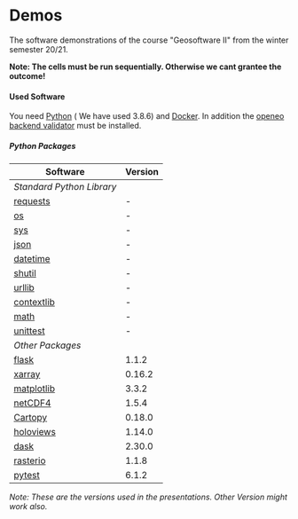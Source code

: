 # Demos
 The software demonstrations of the course "Geosoftware II" from the winter semester 20/21.

 **Note: The cells must be run sequentially. Otherwise we cant grantee the outcome!**

 #### Used Software

 You need [Python](https://www.python.org/) ( We have used 3.8.6) and [Docker](https://www.docker.com/). In addition the [openeo backend validator](https://github.com/Open-EO/openeo-backend-validator) must be installed.

 ##### Python Packages

 Software | Version
 ------ | ------
 *Standard Python Library* |
 [requests](https://requests.readthedocs.io/en/master/)   | -
 [os](https://docs.python.org/3/library/os.html)   | -
 [sys](https://docs.python.org/3/library/sys.html)   | -
 [json](https://docs.python.org/3/library/json.html)  | -
 [datetime](https://docs.python.org/3/library/datetime.html)   | -
 [shutil](https://docs.python.org/3/library/shutil.html) | -
 [urllib](https://docs.python.org/3/library/urllib.html) | -
 [contextlib](https://docs.python.org/3/library/contextlib.html) | -
 [math](https://docs.python.org/3/library/math.html) | -
 [unittest](https://docs.python.org/3/library/unittest.html) | -
 *Other Packages* |
 [flask](https://flask.palletsprojects.com/en/1.1.x/)   | 1.1.2
 [xarray](http://xarray.pydata.org/en/stable/)   | 0.16.2
 [matplotlib](https://matplotlib.org/) | 3.3.2
 [netCDF4](https://unidata.github.io/netcdf4-python/netCDF4/index.html) | 1.5.4
 [Cartopy](https://pypi.org/project/Cartopy/) | 0.18.0
 [holoviews](https://holoviews.org/) | 1.14.0
 [dask](https://dask.org/) | 2.30.0
 [rasterio](https://pypi.org/project/rasterio/) | 1.1.8
 [pytest](https://docs.pytest.org/en/stable/) | 6.1.2

 *Note: These are the versions used in the presentations. Other Version might work also.*
